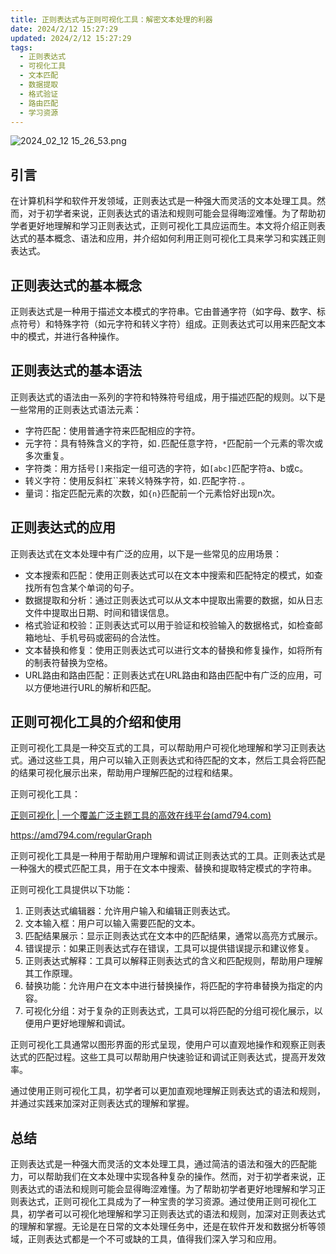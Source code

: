 ```yaml
---
title: 正则表达式与正则可视化工具：解密文本处理的利器
date: 2024/2/12 15:27:29
updated: 2024/2/12 15:27:29
tags:
  - 正则表达式
  - 可视化工具
  - 文本匹配
  - 数据提取
  - 格式验证
  - 路由匹配
  - 学习资源
---
```


<img src="https://static.amd794.com/blog/images/2024_02_12 15_26_53.png@blog" title="2024_02_12 15_26_53.png" alt="2024_02_12 15_26_53.png"/>

## 引言

在计算机科学和软件开发领域，正则表达式是一种强大而灵活的文本处理工具。然而，对于初学者来说，正则表达式的语法和规则可能会显得晦涩难懂。为了帮助初学者更好地理解和学习正则表达式，正则可视化工具应运而生。本文将介绍正则表达式的基本概念、语法和应用，并介绍如何利用正则可视化工具来学习和实践正则表达式。

## 正则表达式的基本概念

正则表达式是一种用于描述文本模式的字符串。它由普通字符（如字母、数字、标点符号）和特殊字符（如元字符和转义字符）组成。正则表达式可以用来匹配文本中的模式，并进行各种操作。

## 正则表达式的基本语法

正则表达式的语法由一系列的字符和特殊符号组成，用于描述匹配的规则。以下是一些常用的正则表达式语法元素：

- 字符匹配：使用普通字符来匹配相应的字符。
- 元字符：具有特殊含义的字符，如`.`匹配任意字符，`*`匹配前一个元素的零次或多次重复。
- 字符类：用方括号`[]`来指定一组可选的字符，如`[abc]`匹配字符a、b或c。
- 转义字符：使用反斜杠``来转义特殊字符，如`.`匹配字符`.`。
- 量词：指定匹配元素的次数，如`{n}`匹配前一个元素恰好出现n次。

## 正则表达式的应用

正则表达式在文本处理中有广泛的应用，以下是一些常见的应用场景：

- 文本搜索和匹配：使用正则表达式可以在文本中搜索和匹配特定的模式，如查找所有包含某个单词的句子。
- 数据提取和分析：通过正则表达式可以从文本中提取出需要的数据，如从日志文件中提取出日期、时间和错误信息。
- 格式验证和校验：正则表达式可以用于验证和校验输入的数据格式，如检查邮箱地址、手机号码或密码的合法性。
- 文本替换和修复：使用正则表达式可以进行文本的替换和修复操作，如将所有的制表符替换为空格。
- URL路由和路由匹配：正则表达式在URL路由和路由匹配中有广泛的应用，可以方便地进行URL的解析和匹配。

## 正则可视化工具的介绍和使用

正则可视化工具是一种交互式的工具，可以帮助用户可视化地理解和学习正则表达式。通过这些工具，用户可以输入正则表达式和待匹配的文本，然后工具会将匹配的结果可视化展示出来，帮助用户理解匹配的过程和结果。

正则可视化工具：

[正则可视化 | 一个覆盖广泛主题工具的高效在线平台(amd794.com)](https://amd794.com/regularGraph)

https://amd794.com/regularGraph

正则可视化工具是一种用于帮助用户理解和调试正则表达式的工具。正则表达式是一种强大的模式匹配工具，用于在文本中搜索、替换和提取特定模式的字符串。

正则可视化工具提供以下功能：

1. 正则表达式编辑器：允许用户输入和编辑正则表达式。
1. 文本输入框：用户可以输入需要匹配的文本。
1. 匹配结果展示：显示正则表达式在文本中的匹配结果，通常以高亮方式展示。
1. 错误提示：如果正则表达式存在错误，工具可以提供错误提示和建议修复。
1. 正则表达式解释：工具可以解释正则表达式的含义和匹配规则，帮助用户理解其工作原理。
1. 替换功能：允许用户在文本中进行替换操作，将匹配的字符串替换为指定的内容。
1. 可视化分组：对于复杂的正则表达式，工具可以将匹配的分组可视化展示，以便用户更好地理解和调试。

正则可视化工具通常以图形界面的形式呈现，使用户可以直观地操作和观察正则表达式的匹配过程。这些工具可以帮助用户快速验证和调试正则表达式，提高开发效率。

通过使用正则可视化工具，初学者可以更加直观地理解正则表达式的语法和规则，并通过实践来加深对正则表达式的理解和掌握。

## 总结

正则表达式是一种强大而灵活的文本处理工具，通过简洁的语法和强大的匹配能力，可以帮助我们在文本处理中实现各种复杂的操作。然而，对于初学者来说，正则表达式的语法和规则可能会显得晦涩难懂。为了帮助初学者更好地理解和学习正则表达式，正则可视化工具成为了一种宝贵的学习资源。通过使用正则可视化工具，初学者可以可视化地理解和学习正则表达式的语法和规则，加深对正则表达式的理解和掌握。无论是在日常的文本处理任务中，还是在软件开发和数据分析等领域，正则表达式都是一个不可或缺的工具，值得我们深入学习和应用。